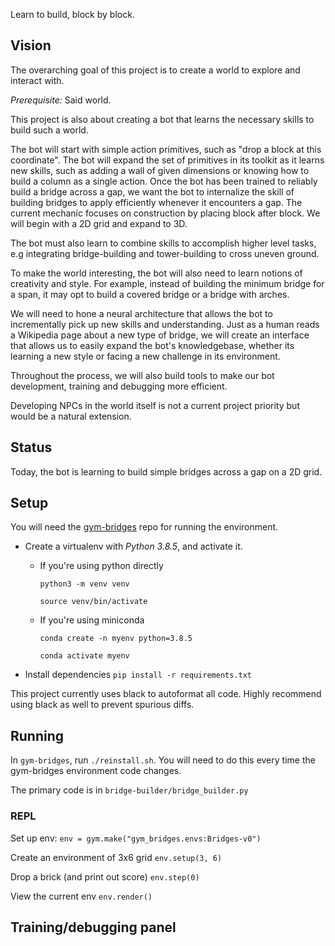 Learn to build, block by block.

## Vision

The overarching goal of this project is to create a world to explore and interact with.

*Prerequisite:* Said world.

This project is also about creating a bot that learns the necessary skills to build such a world. 

The bot will start with simple action primitives, such as "drop a block at this coordinate". The bot will expand the set of primitives in its toolkit as it learns new skills, such as adding a wall of given dimensions or knowing how to build a column as a single action. Once the bot has been trained to reliably build a bridge across a gap, we want the bot to internalize the skill of building bridges to apply efficiently whenever it encounters a gap. The current mechanic focuses on construction by placing block after block. We will begin with a 2D grid and expand to 3D.

The bot must also learn to combine skills to accomplish higher level tasks, e.g integrating bridge-building and tower-building to cross uneven ground.

To make the world interesting, the bot will also need to learn notions of creativity and style. For example, instead of building the minimum bridge for a span, it may opt to build a covered bridge or a bridge with arches.

We will need to hone a neural architecture that allows the bot to incrementally pick up new skills and understanding. Just as a human reads a Wikipedia page about a new type of bridge, we will create an interface that allows us to easily expand the bot's knowledgebase, whether its learning a new style or facing a new challenge in its environment.

Throughout the process, we will also build tools to make our bot development, training and debugging more efficient.

Developing NPCs in the world itself is not a current project priority but would be a natural extension. 

## Status

Today, the bot is learning to build simple bridges across a gap on a 2D grid.

## Setup

You will need the [gym-bridges](https://github.com/ldoshi/gym-bridges) repo for running the environment.

* Create a virtualenv with _Python 3.8.5_, and activate it.
  * If you're using python directly

    `python3 -m venv venv`

    `source venv/bin/activate`

  * If you're using miniconda

    `conda create -n myenv python=3.8.5`

    `conda activate myenv`

* Install dependencies `pip install -r requirements.txt`

This project currently uses black to autoformat all code. Highly recommend using black as well to prevent spurious diffs.

## Running

In `gym-bridges`, run `./reinstall.sh`. You will need to do this every time the gym-bridges environment code changes.

The primary code is in `bridge-builder/bridge_builder.py`

### REPL

Set up env: `env = gym.make("gym_bridges.envs:Bridges-v0")`

Create an environment of 3x6 grid `env.setup(3, 6)`

Drop a brick (and print out score) `env.step(0)`

View the current env `env.render()`


## Training/debugging panel

